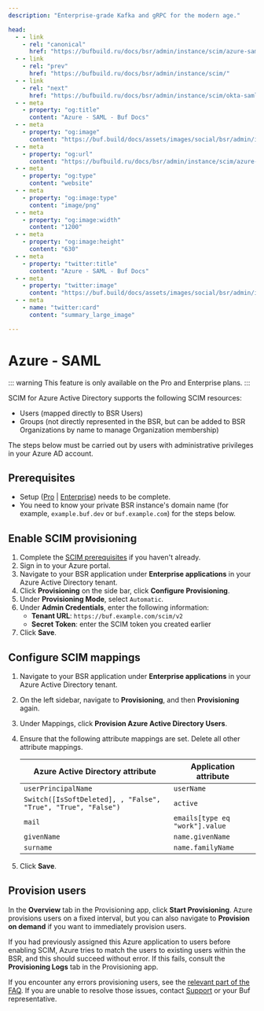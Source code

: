 ```yaml
---
description: "Enterprise-grade Kafka and gRPC for the modern age."

head:
  - - link
    - rel: "canonical"
      href: "https://bufbuild.ru/docs/bsr/admin/instance/scim/azure-saml/"
  - - link
    - rel: "prev"
      href: "https://bufbuild.ru/docs/bsr/admin/instance/scim/"
  - - link
    - rel: "next"
      href: "https://bufbuild.ru/docs/bsr/admin/instance/scim/okta-saml/"
  - - meta
    - property: "og:title"
      content: "Azure - SAML - Buf Docs"
  - - meta
    - property: "og:image"
      content: "https://buf.build/docs/assets/images/social/bsr/admin/instance/scim/azure-saml.png"
  - - meta
    - property: "og:url"
      content: "https://bufbuild.ru/docs/bsr/admin/instance/scim/azure-saml/"
  - - meta
    - property: "og:type"
      content: "website"
  - - meta
    - property: "og:image:type"
      content: "image/png"
  - - meta
    - property: "og:image:width"
      content: "1200"
  - - meta
    - property: "og:image:height"
      content: "630"
  - - meta
    - property: "twitter:title"
      content: "Azure - SAML - Buf Docs"
  - - meta
    - property: "twitter:image"
      content: "https://buf.build/docs/assets/images/social/bsr/admin/instance/scim/azure-saml.png"
  - - meta
    - name: "twitter:card"
      content: "summary_large_image"

---
```


# Azure - SAML

::: warning
This feature is only available on the Pro and Enterprise plans.
:::

SCIM for Azure Active Directory supports the following SCIM resources:

- Users (mapped directly to BSR Users)
- Groups (not directly represented in the BSR, but can be added to BSR Organizations by name to manage Organization membership)

The steps below must be carried out by users with administrative privileges in your Azure AD account.

## Prerequisites

- Setup ([Pro](../../setup-pro/) | [Enterprise](../../setup-enterprise/)) needs to be complete.
- You need to know your private BSR instance's domain name (for example, `example.buf.dev` or `buf.example.com`) for the steps below.

## Enable SCIM provisioning

1.  Complete the [SCIM prerequisites](../) if you haven't already.
2.  Sign in to your Azure portal.
3.  Navigate to your BSR application under **Enterprise applications** in your Azure Active Directory tenant.
4.  Click **Provisioning** on the side bar, click **Configure Provisioning**.
5.  Under **Provisioning Mode**, select `Automatic`.
6.  Under **Admin Credentials**, enter the following information:
    - **Tenant URL**: `https://buf.example.com/scim/v2`
    - **Secret Token**: enter the SCIM token you created earlier
7.  Click **Save**.

## Configure SCIM mappings

1.  Navigate to your BSR application under **Enterprise applications** in your Azure Active Directory tenant.
2.  On the left sidebar, navigate to **Provisioning**, and then **Provisioning** again.
3.  Under Mappings, click **Provision Azure Active Directory Users**.
4.  Ensure that the following attribute mappings are set. Delete all other attribute mappings.

    | Azure Active Directory attribute                              | Application attribute          |
    | ------------------------------------------------------------- | ------------------------------ |
    | `userPrincipalName`                                           | `userName`                     |
    | `Switch([IsSoftDeleted], , "False", "True", "True", "False")` | `active`                       |
    | `mail`                                                        | `emails[type eq "work"].value` |
    | `givenName`                                                   | `name.givenName`               |
    | `surname`                                                     | `name.familyName`              |

5.  Click **Save**.

## Provision users

In the **Overview** tab in the Provisioning app, click **Start Provisioning**. Azure provisions users on a fixed interval, but you can also navigate to **Provision on demand** if you want to immediately provision users.

If you had previously assigned this Azure application to users before enabling SCIM, Azure tries to match the users to existing users within the BSR, and this should succeed without error. If this fails, consult the **Provisioning Logs** tab in the Provisioning app.

If you encounter any errors provisioning users, see the [relevant part of the FAQ](../faq/#how-do-i-resolve-a-failed-user-provision). If you are unable to resolve those issues, contact [Support](https://support.buf.build) or your Buf representative.
